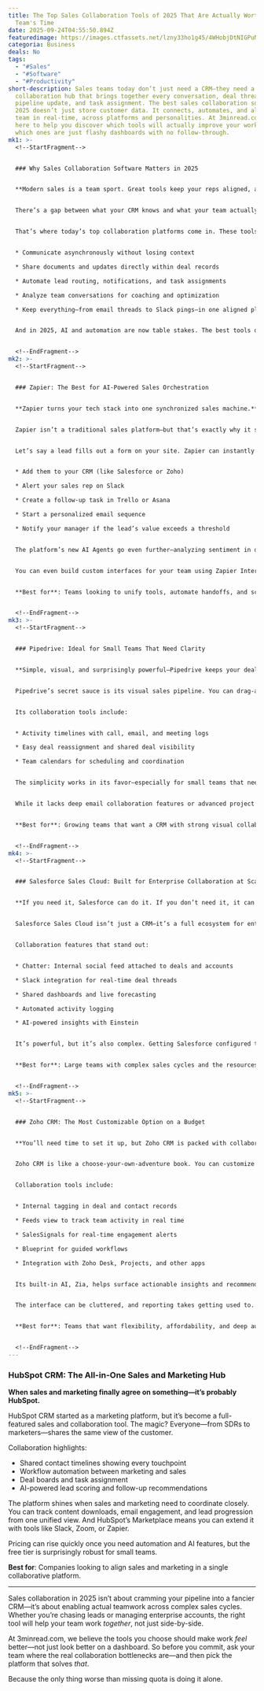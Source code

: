 ```yaml
---
title: The Top Sales Collaboration Tools of 2025 That Are Actually Worth Your
  Team's Time
date: 2025-09-24T04:55:50.894Z
featuredimage: https://images.ctfassets.net/lzny33ho1g45/4WHobjDtNIGPuNQEY7hiWn/dd29648fd5a8a066db37816259d2c5bc/best-sales-collaboration-software.jpg?fm=avif&q=31&fit=thumb&w=1520&h=760
categoria: Business
deals: No
tags:
  - "#Sales"
  - "#Software"
  - "#Productivity"
short-description: Sales teams today don’t just need a CRM—they need a
  collaboration hub that brings together every conversation, deal thread,
  pipeline update, and task assignment. The best sales collaboration software in
  2025 doesn’t just store customer data. It connects, automates, and aligns your
  team in real-time, across platforms and personalities. At 3minread.com, we’re
  here to help you discover which tools will actually improve your workflow—and
  which ones are just flashy dashboards with no follow-through.
mk1: >-
  <!--StartFragment-->


  ### Why Sales Collaboration Software Matters in 2025


  **Modern sales is a team sport. Great tools keep your reps aligned, accountable, and in sync—without slowing them down.**


  There’s a gap between what your CRM knows and what your team actually does. Sales collaboration software bridges that gap. While a CRM tracks customer interactions, it doesn’t manage the chaos of daily collaboration—things like syncing feedback, managing tasks, coordinating across departments, or coaching reps.


  That’s where today’s top collaboration platforms come in. These tools help your team:


  * Communicate asynchronously without losing context

  * Share documents and updates directly within deal records

  * Automate lead routing, notifications, and task assignments

  * Analyze team conversations for coaching and optimization

  * Keep everything—from email threads to Slack pings—in one aligned place


  And in 2025, AI and automation are now table stakes. The best tools don’t just centralize information—they help you act on it


  <!--EndFragment-->
mk2: >-
  <!--StartFragment-->


  ### Zapier: The Best for AI-Powered Sales Orchestration


  **Zapier turns your tech stack into one synchronized sales machine.**


  Zapier isn’t a traditional sales platform—but that’s exactly why it shines. Instead of becoming another dashboard, it connects the ones you already use. With 8,000+ integrations and new AI-powered automation agents, Zapier lets your team automate everything from lead capture to deal handoffs.


  Let’s say a lead fills out a form on your site. Zapier can instantly:


  * Add them to your CRM (like Salesforce or Zoho)

  * Alert your sales rep on Slack

  * Create a follow-up task in Trello or Asana

  * Start a personalized email sequence

  * Notify your manager if the lead’s value exceeds a threshold


  The platform’s new AI Agents go even further—analyzing sentiment in deal emails, suggesting next steps, and dynamically adjusting workflows based on real-time data. No code required.


  You can even build custom interfaces for your team using Zapier Interfaces—dashboards that visualize live pipeline data or centralize approvals without writing a line of code.


  **Best for**: Teams looking to unify tools, automate handoffs, and scale productivity with AI.


  <!--EndFragment-->
mk3: >-
  <!--StartFragment-->


  ### Pipedrive: Ideal for Small Teams That Need Clarity


  **Simple, visual, and surprisingly powerful—Pipedrive keeps your deals and teammates aligned.**


  Pipedrive’s secret sauce is its visual sales pipeline. You can drag-and-drop deals, assign tasks, and monitor progress without needing to dig through menus. It's an easy on-ramp for teams transitioning from spreadsheets to something smarter.


  Its collaboration tools include:


  * Activity timelines with call, email, and meeting logs

  * Easy deal reassignment and shared deal visibility

  * Team calendars for scheduling and coordination


  The simplicity works in its favor—especially for small teams that need to stay nimble. It also integrates easily with tools like Slack, Google Workspace, and, of course, Zapier.


  While it lacks deep email collaboration features or advanced project management, Pipedrive still nails the fundamentals.


  **Best for**: Growing teams that want a CRM with strong visual collaboration features and low learning curves.


  <!--EndFragment-->
mk4: >-
  <!--StartFragment-->


  ### Salesforce Sales Cloud: Built for Enterprise Collaboration at Scale


  **If you need it, Salesforce can do it. If you don’t need it, it can still do it—but at a price.**


  Salesforce Sales Cloud isn’t just a CRM—it’s a full ecosystem for enterprise sales collaboration. From Slack-powered deal rooms to shared forecasting dashboards, every team member (and their manager’s manager) can get aligned.


  Collaboration features that stand out:


  * Chatter: Internal social feed attached to deals and accounts

  * Slack integration for real-time deal threads

  * Shared dashboards and live forecasting

  * Automated activity logging

  * AI-powered insights with Einstein


  It’s powerful, but it’s also complex. Getting Salesforce configured to your team’s workflow requires admin support, planning, and training. But once set up, the visibility and control it offers can’t be beat.


  **Best for**: Large teams with complex sales cycles and the resources to fully implement Salesforce’s collaborative potential.


  <!--EndFragment-->
mk5: >-
  <!--StartFragment-->


  ### Zoho CRM: The Most Customizable Option on a Budget


  **You’ll need time to set it up, but Zoho CRM is packed with collaborative power—at a great price.**


  Zoho CRM is like a choose-your-own-adventure book. You can customize almost every field, workflow, and notification. And once it’s dialed in, it can compete with tools three times the price.


  Collaboration tools include:


  * Internal tagging in deal and contact records

  * Feeds view to track team activity in real time

  * SalesSignals for real-time engagement alerts

  * Blueprint for guided workflows

  * Integration with Zoho Desk, Projects, and other apps


  Its built-in AI, Zia, helps surface actionable insights and recommend next steps. And for teams already using the Zoho ecosystem, the seamless integrations make cross-department collaboration effortless.


  The interface can be cluttered, and reporting takes getting used to. But the tradeoff is deep control and cost savings.


  **Best for**: Teams that want flexibility, affordability, and deep automation—without sacrificing functionality.


  <!--EndFragment-->
---
```

<!--StartFragment-->

### HubSpot CRM: The All-in-One Sales and Marketing Hub

**When sales and marketing finally agree on something—it’s probably HubSpot.**

HubSpot CRM started as a marketing platform, but it’s become a full-featured sales and collaboration tool. The magic? Everyone—from SDRs to marketers—shares the same view of the customer.

Collaboration highlights:

* Shared contact timelines showing every touchpoint
* Workflow automation between marketing and sales
* Deal boards and task assignment
* AI-powered lead scoring and follow-up recommendations

The platform shines when sales and marketing need to coordinate closely. You can track content downloads, email engagement, and lead progression from one unified view. And HubSpot’s Marketplace means you can extend it with tools like Slack, Zoom, or Zapier.

Pricing can rise quickly once you need automation and AI features, but the free tier is surprisingly robust for small teams.

**Best for**: Companies looking to align sales and marketing in a single collaborative platform.

- - -

Sales collaboration in 2025 isn’t about cramming your pipeline into a fancier CRM—it’s about enabling actual teamwork across complex sales cycles. Whether you’re chasing leads or managing enterprise accounts, the right tool will help your team work *together*, not just side-by-side.

At 3minread.com, we believe the tools you choose should make work *feel* better—not just look better on a dashboard. So before you commit, ask your team where the real collaboration bottlenecks are—and then pick the platform that solves *that*.

Because the only thing worse than missing quota is doing it alone.

<!--EndFragment-->